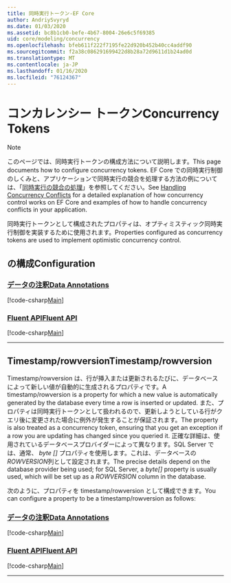 ```yaml
---
title: 同時実行トークン-EF Core
author: AndriySvyryd
ms.date: 01/03/2020
ms.assetid: bc8b1cb0-befe-4b67-8004-26e6c5f69385
uid: core/modeling/concurrency
ms.openlocfilehash: bfeb611f222f7195fe22d920b452b40cc4addf90
ms.sourcegitcommit: f2a38c086291699422d8b28a72d9611d1b24ad0d
ms.translationtype: MT
ms.contentlocale: ja-JP
ms.lasthandoff: 01/16/2020
ms.locfileid: "76124367"
---
```

# <a name="concurrency-tokens"></a><span data-ttu-id="93792-102">コンカレンシー トークン</span><span class="sxs-lookup"><span data-stu-id="93792-102">Concurrency Tokens</span></span>

> [!NOTE]
> <span data-ttu-id="93792-103">このページでは、同時実行トークンの構成方法について説明します。</span><span class="sxs-lookup"><span data-stu-id="93792-103">This page documents how to configure concurrency tokens.</span></span> <span data-ttu-id="93792-104">EF Core での同時実行制御のしくみと、アプリケーションで同時実行の競合を処理する方法の例については、「[同時実行の競合の処理](../saving/concurrency.md)」を参照してください。</span><span class="sxs-lookup"><span data-stu-id="93792-104">See [Handling Concurrency Conflicts](../saving/concurrency.md) for a detailed explanation of how concurrency control works on EF Core and examples of how to handle concurrency conflicts in your application.</span></span>

<span data-ttu-id="93792-105">同時実行トークンとして構成されたプロパティは、オプティミスティック同時実行制御を実装するために使用されます。</span><span class="sxs-lookup"><span data-stu-id="93792-105">Properties configured as concurrency tokens are used to implement optimistic concurrency control.</span></span>

## <a name="configuration"></a><span data-ttu-id="93792-106">の構成</span><span class="sxs-lookup"><span data-stu-id="93792-106">Configuration</span></span>

### <a name="data-annotationstabdata-annotations"></a>[<span data-ttu-id="93792-107">データの注釈</span><span class="sxs-lookup"><span data-stu-id="93792-107">Data Annotations</span></span>](#tab/data-annotations)

[!code-csharp[Main](../../../samples/core/Modeling/DataAnnotations/Concurrency.cs?name=Concurrency&highlight=5)]

### <a name="fluent-apitabfluent-api"></a>[<span data-ttu-id="93792-108">Fluent API</span><span class="sxs-lookup"><span data-stu-id="93792-108">Fluent API</span></span>](#tab/fluent-api)

[!code-csharp[Main](../../../samples/core/Modeling/FluentAPI/Concurrency.cs?name=Concurrency&highlight=5)]

***

## <a name="timestamprowversion"></a><span data-ttu-id="93792-109">Timestamp/rowversion</span><span class="sxs-lookup"><span data-stu-id="93792-109">Timestamp/rowversion</span></span>

<span data-ttu-id="93792-110">Timestamp/rowversion は、行が挿入または更新されるたびに、データベースによって新しい値が自動的に生成されるプロパティです。</span><span class="sxs-lookup"><span data-stu-id="93792-110">A timestamp/rowversion is a property for which a new value is automatically generated by the database every time a row is inserted or updated.</span></span> <span data-ttu-id="93792-111">また、プロパティは同時実行トークンとして扱われるので、更新しようとしている行がクエリ後に変更された場合に例外が発生することが保証されます。</span><span class="sxs-lookup"><span data-stu-id="93792-111">The property is also treated as a concurrency token, ensuring that you get an exception if a row you are updating has changed since you queried it.</span></span> <span data-ttu-id="93792-112">正確な詳細は、使用されているデータベースプロバイダーによって異なります。SQL Server では、通常、 *byte []* プロパティを使用します。これは、データベースの*ROWVERSION*列として設定されます。</span><span class="sxs-lookup"><span data-stu-id="93792-112">The precise details depend on the database provider being used; for SQL Server, a *byte[]* property is usually used, which will be set up as a *ROWVERSION* column in the database.</span></span>

<span data-ttu-id="93792-113">次のように、プロパティを timestamp/rowversion として構成できます。</span><span class="sxs-lookup"><span data-stu-id="93792-113">You can configure a property to be a timestamp/rowversion as follows:</span></span>

### <a name="data-annotationstabdata-annotations"></a>[<span data-ttu-id="93792-114">データの注釈</span><span class="sxs-lookup"><span data-stu-id="93792-114">Data Annotations</span></span>](#tab/data-annotations)

[!code-csharp[Main](../../../samples/core/Modeling/DataAnnotations/Timestamp.cs?name=Timestamp&highlight=7)]

### <a name="fluent-apitabfluent-api"></a>[<span data-ttu-id="93792-115">Fluent API</span><span class="sxs-lookup"><span data-stu-id="93792-115">Fluent API</span></span>](#tab/fluent-api)

[!code-csharp[Main](../../../samples/core/Modeling/FluentAPI/Timestamp.cs?name=Timestamp&highlight=9,17)]

***
